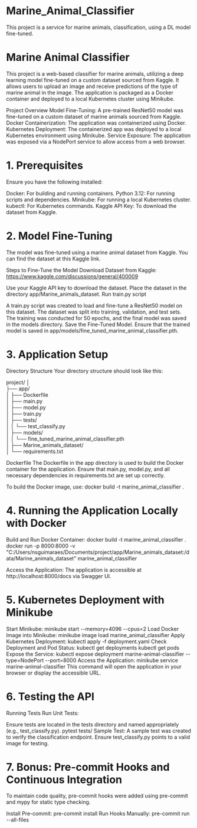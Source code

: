 # Marine_Animal_Classifier
This project is a service for marine animals, classification, using a DL model fine-tuned.

<h1>Marine Animal Classifier</h1>

This project is a web-based classifier for marine animals, utilizing a deep learning model fine-tuned on a custom dataset sourced from Kaggle. It allows users to upload an image and receive predictions of the type of marine animal in the image. The application is packaged as a Docker container and deployed to a local Kubernetes cluster using Minikube.

Project Overview
Model Fine-Tuning: A pre-trained ResNet50 model was fine-tuned on a custom dataset of marine animals sourced from Kaggle.
Docker Containerization: The application was containerized using Docker.
Kubernetes Deployment: The containerized app was deployed to a local Kubernetes environment using Minikube.
Service Exposure: The application was exposed via a NodePort service to allow access from a web browser.

<h1>1. Prerequisites</h1>
Ensure you have the following installed:

Docker: For building and running containers.
Python 3.12: For running scripts and dependencies.
Minikube: For running a local Kubernetes cluster.
kubectl: For Kubernetes commands.
Kaggle API Key: To download the dataset from Kaggle.

<h1>2. Model Fine-Tuning</h1>
The model was fine-tuned using a marine animal dataset from Kaggle. You can find the dataset at this Kaggle link.

Steps to Fine-Tune the Model
Download Dataset from Kaggle: https://www.kaggle.com/discussions/general/400009

Use your Kaggle API key to download the dataset.
Place the dataset in the directory app/Marine_animals_dataset.
Run train.py script

A train.py script was created to load and fine-tune a ResNet50 model on this dataset.
The dataset was split into training, validation, and test sets.
The training was conducted for 50 epochs, and the final model was saved in the models directory.
Save the Fine-Tuned Model.
Ensure that the trained model is saved in app/models/fine_tuned_marine_animal_classifier.pth.

<h1>3. Application Setup</h1>
Directory Structure
Your directory structure should look like this:

project/
│<br>
├── app/<br>
│   ├── Dockerfile<br>
│   ├── main.py<br>
│   ├── model.py<br>
│   ├── train.py<br>
│   ├── tests/<br>
│   │   └── test_classify.py<br>
│   ├── models/<br>
│   │   └── fine_tuned_marine_animal_classifier.pth<br>
│   ├── Marine_animals_dataset/<br>
│   └── requirements.txt<br>

Dockerfile
The Dockerfile in the app directory is used to build the Docker container for the application. Ensure that main.py, model.py, and all necessary dependencies in requirements.txt are set up correctly.

To build the Docker image, use:
docker build -t marine_animal_classifier .

<h1>4. Running the Application Locally with Docker</h1>
Build and Run Docker Container:
docker build -t marine_animal_classifier .
docker run -p 8000:8000 -v "C:/Users/nsguimaraes/Documents/project/app/Marine_animals_dataset:/data/Marine_animals_dataset" marine_animal_classifier

Access the Application:
The application is accessible at http://localhost:8000/docs via Swagger UI.

<h1>5. Kubernetes Deployment with Minikube</h1>
Start Minikube:
minikube start --memory=4096 --cpus=2
Load Docker Image into Minikube:
minikube image load marine_animal_classifier
Apply Kubernetes Deployment:
kubectl apply -f deployment.yaml
Check Deployment and Pod Status:
kubectl get deployments
kubectl get pods
Expose the Service:
kubectl expose deployment marine-animal-classifier --type=NodePort --port=8000
Access the Application:
minikube service marine-animal-classifier
This command will open the application in your browser or display the accessible URL.

<h1>6. Testing the API</h1>
Running Tests
Run Unit Tests:

Ensure tests are located in the tests directory and named appropriately (e.g., test_classify.py).
pytest tests/
Sample Test:
A sample test was created to verify the classification endpoint. Ensure test_classify.py points to a valid image for testing.

<h1>7. Bonus: Pre-commit Hooks and Continuous Integration</h1>
To maintain code quality, pre-commit hooks were added using pre-commit and mypy for static type checking.

Install Pre-commit:
pre-commit install
Run Hooks Manually:
pre-commit run --all-files









